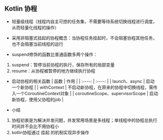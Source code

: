 ## Kotlin 协程
- 轻量级线程（线程内自主可控的任务集，不需要等待系统切换线程进行调度，从而轻量化线程的操作）
- 采用非阻塞式挂起的协程概念：当协程任务挂起时，不会阻塞协程其他任务，也不会阻塞当前线程的运行

    
- suspend修饰的函数比普通函数多两个操作：
1. suspend：暂停当前协程的执行，保存所有的局部变量
2. resume：从协程被暂停的地方继续执行协程

- 启动协程的相关函数
| 函数 | 作用 | 
| :----: | :----: |
| launch、async | 启动一个新协程 |
| withContext | 不启动新协程，在原来的协程中切换线程，需传入一个CoroutineContext对象 | 
| coroutineScope、supervisorScope | 启动新协程，使用父协程的job |

- 小结
1. 协程初衷是为解决并发问题，并发常用场景是多线程；单线程中的协程总执行时间并不会比不用协程小
2. kotlin协程通过 挂起 的机制实现异步操作
